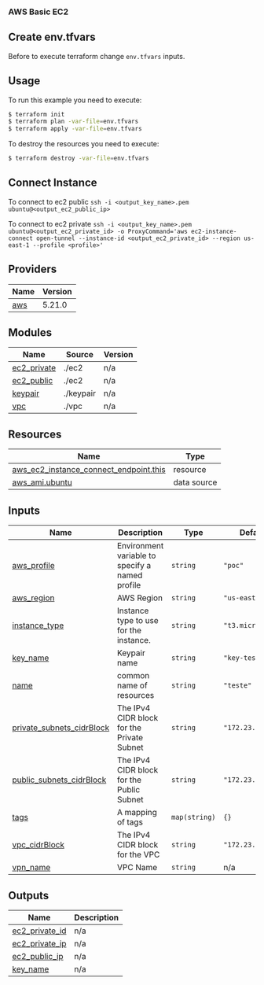 ### AWS Basic EC2


## Create env.tfvars

Before to execute terraform change `env.tfvars` inputs.

## Usage

To run this example you need to execute:

```bash
$ terraform init
$ terraform plan -var-file=env.tfvars
$ terraform apply -var-file=env.tfvars
```

To destroy the resources you need to execute:

```bash
$ terraform destroy -var-file=env.tfvars
```

## Connect Instance

To connect to ec2 public
`ssh -i <output_key_name>.pem ubuntu@<output_ec2_public_ip>`

To connect to ec2 private
`ssh -i <output_key_name>.pem ubuntu@<output_ec2_private_id> -o ProxyCommand='aws ec2-instance-connect open-tunnel --instance-id <output_ec2_private_id> --region us-east-1 --profile <profile>'`

## Providers

| Name | Version |
|------|---------|
| <a name="provider_aws"></a> [aws](#provider\_aws) | 5.21.0 |

## Modules

| Name | Source | Version |
|------|--------|---------|
| <a name="module_ec2_private"></a> [ec2\_private](#module\_ec2\_private) | ./ec2 | n/a |
| <a name="module_ec2_public"></a> [ec2\_public](#module\_ec2\_public) | ./ec2 | n/a |
| <a name="module_keypair"></a> [keypair](#module\_keypair) | ./keypair | n/a |
| <a name="module_vpc"></a> [vpc](#module\_vpc) | ./vpc | n/a |

## Resources

| Name | Type |
|------|------|
| [aws_ec2_instance_connect_endpoint.this](https://registry.terraform.io/providers/hashicorp/aws/latest/docs/resources/ec2_instance_connect_endpoint) | resource |
| [aws_ami.ubuntu](https://registry.terraform.io/providers/hashicorp/aws/latest/docs/data-sources/ami) | data source |

## Inputs

| Name | Description | Type | Default | Required |
|------|-------------|------|---------|:--------:|
| <a name="input_aws_profile"></a> [aws\_profile](#input\_aws\_profile) | Environment variable to specify a named profile | `string` | `"poc"` | no |
| <a name="input_aws_region"></a> [aws\_region](#input\_aws\_region) | AWS Region | `string` | `"us-east-1"` | no |
| <a name="input_instance_type"></a> [instance\_type](#input\_instance\_type) | Instance type to use for the instance. | `string` | `"t3.micro"` | no |
| <a name="input_key_name"></a> [key\_name](#input\_key\_name) | Keypair name | `string` | `"key-teste"` | no |
| <a name="input_name"></a> [name](#input\_name) | common name of resources | `string` | `"teste"` | no |
| <a name="input_private_subnets_cidrBlock"></a> [private\_subnets\_cidrBlock](#input\_private\_subnets\_cidrBlock) | The IPv4 CIDR block for the Private Subnet | `string` | `"172.23.0.0/24"` | no |
| <a name="input_public_subnets_cidrBlock"></a> [public\_subnets\_cidrBlock](#input\_public\_subnets\_cidrBlock) | The IPv4 CIDR block for the Public Subnet | `string` | `"172.23.1.0/24"` | no |
| <a name="input_tags"></a> [tags](#input\_tags) | A mapping of tags | `map(string)` | `{}` | no |
| <a name="input_vpc_cidrBlock"></a> [vpc\_cidrBlock](#input\_vpc\_cidrBlock) | The IPv4 CIDR block for the VPC | `string` | `"172.23.0.0/23"` | no |
| <a name="input_vpn_name"></a> [vpn\_name](#input\_vpn\_name) | VPC Name | `string` | n/a | yes |

## Outputs

| Name | Description |
|------|-------------|
| <a name="output_ec2_private_id"></a> [ec2\_private\_id](#output\_ec2\_private\_id) | n/a |
| <a name="output_ec2_private_ip"></a> [ec2\_private\_ip](#output\_ec2\_private\_ip) | n/a |
| <a name="output_ec2_public_ip"></a> [ec2\_public\_ip](#output\_ec2\_public\_ip) | n/a |
| <a name="output_key_name"></a> [key\_name](#output\_key\_name) | n/a |
